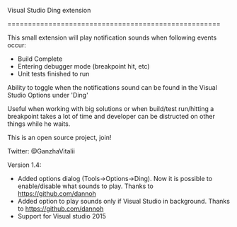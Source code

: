 Visual Studio Ding extension

====================================================

This small extension will play notification sounds when following events occur:
- Build Complete
- Entering debugger mode (breakpoint hit, etc)
- Unit tests finished to run

Ability to toggle when the notifications sound can be found in the Visual Studio Options under 'Ding'

Useful when working with big solutions or when build/test run/hitting a breakpoint takes a lot of time and developer can be distructed on other things while he waits.

This is an open source project, join!

Twitter: @GanzhaVitalii

Version 1.4:
* Added options dialog (Tools->Options->Ding). Now it is possible to enable/disable what sounds to play. Thanks to https://github.com/dannoh
* Added option to play sounds only if Visual Studio in background. Thanks to https://github.com/dannoh
* Support for Visual studio 2015
